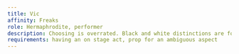 ```yaml
---
title: Vic
affinity: Freaks
role: Hermaphrodite, performer
description: Choosing is overrated. Black and white distinctions are for limited people. They blame you since your birth, because you don’t want to choose a clear identity. You are different, you are a challenge to what the people pretend to know. And  so what? They don’t like you? Ok let’s test their limits make them shocked. It’s funny, liberating. But sometimes it hurts, sometimes is a too much heavy burden. Maybe one day you will stop, and try to live an ordinary life. Being always the rebel is consuming you.
requirements: having an on stage act, prop for an ambiguous aspect
---
```

